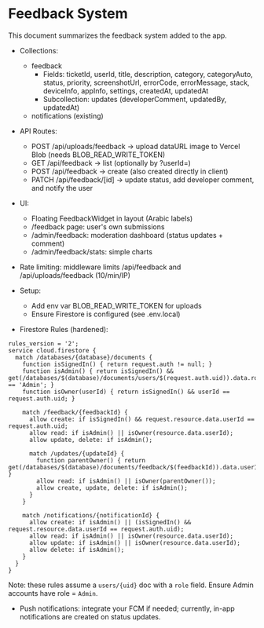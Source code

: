 # Feedback System

This document summarizes the feedback system added to the app.

- Collections:
  - feedback
    - Fields: ticketId, userId, title, description, category, categoryAuto, status, priority, screenshotUrl, errorCode, errorMessage, stack, deviceInfo, appInfo, settings, createdAt, updatedAt
    - Subcollection: updates (developerComment, updatedBy, updatedAt)
  - notifications (existing)

- API Routes:
  - POST /api/uploads/feedback -> upload dataURL image to Vercel Blob (needs BLOB_READ_WRITE_TOKEN)
  - GET /api/feedback -> list (optionally by ?userId=)
  - POST /api/feedback -> create (also created directly in client)
  - PATCH /api/feedback/[id] -> update status, add developer comment, and notify the user

- UI:
  - Floating FeedbackWidget in layout (Arabic labels)
  - /feedback page: user's own submissions
  - /admin/feedback: moderation dashboard (status updates + comment)
  - /admin/feedback/stats: simple charts

- Rate limiting: middleware limits /api/feedback and /api/uploads/feedback (10/min/IP)

- Setup:
  - Add env var BLOB_READ_WRITE_TOKEN for uploads
  - Ensure Firestore is configured (see .env.local)

- Firestore Rules (hardened):
```
rules_version = '2';
service cloud.firestore {
  match /databases/{database}/documents {
    function isSignedIn() { return request.auth != null; }
    function isAdmin() { return isSignedIn() && get(/databases/$(database)/documents/users/$(request.auth.uid)).data.role == 'Admin'; }
    function isOwner(userId) { return isSignedIn() && userId == request.auth.uid; }

    match /feedback/{feedbackId} {
      allow create: if isSignedIn() && request.resource.data.userId == request.auth.uid;
      allow read: if isAdmin() || isOwner(resource.data.userId);
      allow update, delete: if isAdmin();

      match /updates/{updateId} {
        function parentOwner() { return get(/databases/$(database)/documents/feedback/$(feedbackId)).data.userId; }
        allow read: if isAdmin() || isOwner(parentOwner());
        allow create, update, delete: if isAdmin();
      }
    }

    match /notifications/{notificationId} {
      allow create: if isAdmin() || (isSignedIn() && request.resource.data.userId == request.auth.uid);
      allow read: if isAdmin() || isOwner(resource.data.userId);
      allow update: if isAdmin() || isOwner(resource.data.userId);
      allow delete: if isAdmin();
    }
  }
}
```

Note: these rules assume a `users/{uid}` doc with a `role` field. Ensure Admin accounts have role = `Admin`.

- Push notifications: integrate your FCM if needed; currently, in-app notifications are created on status updates.
